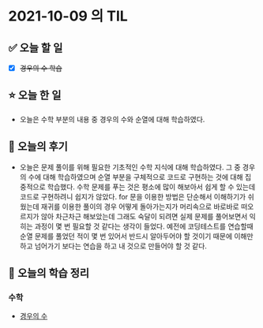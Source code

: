 # 2021-10-09 의 TIL

## ✅ 오늘 할 일

- [x] ~~경우의 수 학습~~

## ⭐ 오늘 한 일

- 오늘은 수학 부분의 내용 중 경우의 수와 순열에 대해 학습하였다.

## 💬 오늘의 후기

- 오늘은 문제 풀이를 위해 필요한 기초적인 수학 지식에 대해 학습하였다. 그 중 경우의 수에 대해 학습하였으며 순열 부분을 구체적으로 코드로 구현하는 것에 대해 집중적으로 학습했다. 수학 문제를 푸는 것은 평소에 많이 해보아서 쉽게 할 수 있는데 코드로 구현하려니 쉽지가 않았다. for 문을 이용한 방법은 단순해서 이해하기가 쉬웠는데 재귀를 이용한 풀이의 경우 어떻게 돌아가는지가 머리속으로 바로바로 떠오르지가 않아 차근차근 해보았는데 그래도 숙달이 되려면 실제 문제를 풀어보면서 익히는 과정이 몇 번 필요할 것 같다는 생각이 들었다. 예전에 코딩테스트를 연습할때 순열 문제를 풀었던 적이 몇 번 있어서 반드시 알아두어야 할 것이기 때문에 이해만 하고 넘어가기 보다는 연습을 하고 내 것으로 만들어야 할 것 같다.

## 📕 오늘의 학습 정리

### 수학

- [경우의 수](https://github.com/ksy9926/zerobase-TIL/blob/master/수학/경우의수.md)
